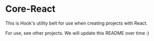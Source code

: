 # Core-React

This is Hook's utility belt for use when creating projects with React.

For use, see other projects. We will update this README over time :)
